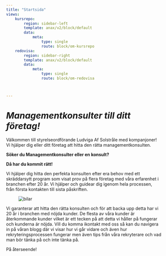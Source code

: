 ```yaml
---
title: "Startsida"
views:
    kursrepo:
        region: sidebar-left
        template: anax/v2/block/default
        data:
            meta:
                type: single
                route: block/om-kursrepo
    redovisa:
        region: sidebar-right
        template: anax/v2/block/default
        data:
            meta:
                type: single
                route: block/om-redovisa



---
```



*Managementkonsulter till ditt företag!*
=========================
Välkommen till styrelseordförande Ludviga Af Solstråle med kompanjoner! Vi hjälper dig eller ditt företag att hitta den rätta managementkonsulten.

**Söker du Managementkonsulter eller en konsult?**

**Då har du kommit rätt!**

Vi hjälper dig hitta den perfekta konsulten efter era behov med ett skräddarsytt program som visat prov på flera företag med våra erfarenhet i branchen efter 20 år.
Vi hjälper och guidear dig igenom hela processen, från första kontakten till sista påskriften.
<figure class="figure left">
    <img src="image/handskak.jpg?w=300" alt="bilar">
    <figcaption>
        <p></p>
    </figcaption>
</figure>
Vi garanterar att hitta den rätta konsulten och för att backa upp detta har vi 20 år i branchen med nöjda kunder.
De flesta av våra kunder är återkommande kunder vilket är ett tecken på att detta vi håller på fungerar och kunderna är nöjda.
Vill du komma ikontakt med oss så kan du navigera in på våran blogg där vi visar hur vi går vidare och även hur rekryteringsprocessen fungerar men även tips från våra rekryterare och vad man bör tänka på och inte tänka på.

På återseende!
